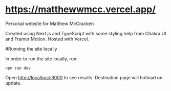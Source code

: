 # https://matthewwmcc.vercel.app/

Personal website for Matthew McCracken

Created using Next.js and TypeScript with some styling help from Chakra UI and Framer Motion. Hosted with Vercel.

#Running the site locally

In order to run the site locally, run:

```
npm run dev
```

Open [http://localhost:3000](http://localhost:3000) to see results. Destination page will hotload on update.
